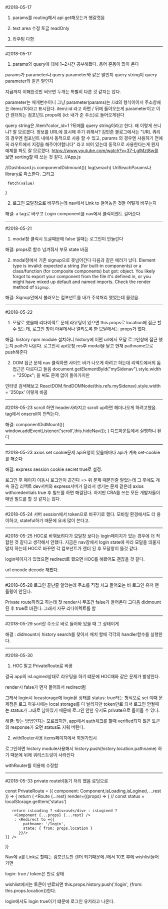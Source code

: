 #2018-05-17

1. params를 routing해서 api get해오는거 헷갈렷음

2. text area 수정 토글 readOnly

3. 라우팅 다함

***
#2018-05-17
1. params와 query에 대해 1~2시간 공부해봤다. 용어 혼동이 많이 온다

params가 parameter나 query parameter와 같은 말인지 query string이 query parameter와 같은 말인지

지금까지 이해한것만 써보면 두개는 특별히 다른 것 같지는 않다. 

parameter는 매개변수이니 그냥 parameter(params)는 /:id의 형식이어서
주소창에는 items/1이라고 표시된다. item/:id 라고 하면 / 뒤에 들어오는게 parameter이고 이건 렌더되는 컴포넌트 props에 {id: 내가 준 주소}로 들어오게된다

query string은 /item?color_id=1 ?뒤에를 query string이라고 한다. 왜 이렇게 쓰니냐? 잘 모르겠다. 정보를 URL에 표시해 주기 위해서?
김민준 블로그에서는 "URL 쿼리의 경우엔 컴포넌트 내에서 동적으로 사용 할 수 있고, params 의 경우엔 사용하기 전에 꼭 라우트에서 지정을 해주어야합니다" 라고 씌어 있는데 동적으로 사용한다는게 뭔지 예제를 봐도 잘 모르겠다.
https://www.youtube.com/watch?v=37-LglMzt8w를 보면 sorting할 때 쓰는 것 같다. 
//App.js
 <Route path='/' component={Dashboard}>

 //Dashboard.js
 componendDidmount(){
     log(serach)
     UrlSeachParams나 library로 파스한다.
     그리고

     fetch(value)
 }

 2. 로그인 모달창으로 바꾸려는데 nav에서 Link to 걸어놓은 것들 어떻게 바꾸는지

 해결: a tag로 바꾸고 Login component를 nav에서 클릭이벤트 걸어준다

 ***
#2018-05-21
1. modal창 클릭시 토글때문에 false 일때는 로그인이 안눌린다

해결: props로 함수 넘겨줘서 부모 state 바꿈

2. modal창에서 기존 signup으로 못넘어간다 다음과 같은 에러가 났다.
Element type is invalid: expected a string (for built-in components) or a class/function (for composite components) but got: object. You likely forgot to export your component from the file it's defined in, or you might have mixed up default and named imports.
Check the render method of `Signup`.

해결: Signup안에서 불러오는 컴포넌트를 내가 주석처리 했었는데 몰랐음.

***
#2018-05-22
1. 모달로 했을때 리다이렉트 문제
라우팅이 있으면 this.props로 location에 접근 할 수 있는데, 로그인 창이 아무데서나 열리도록 한 모달에서는 props가 없다. 

해결: history npm module 설치하니 history에 어떤 url에서 모달 로그인창에 접근 했는지 path가 나온다. 로그인시 api요청 res후 modal을 닫고 현재 pathname으로 push해준다

2. DOM 접근 문제
nav 클릭하면 사이드 바가 나오게 하려고 하는데 리액트에서의 돔접근은 다르다고 들음
document.getElementById("mySidenav").style.width = "250px"; 을 써도 문제 없이 돌아가지만

인터넷 검색해보고 
ReactDOM.findDOMNode(this.refs.mySidenav).style.width = '250px'
이렇게 바꿈

***
#2018-05-23
scroll 하면 header사라지고 scroll up하면 헤더나오게 하려고했음. 
tag에서 onscroll이 안먹는다.

해결: 
    componentDidMount(){
        window.addEventListener('scroll',this.hideNav());
    }
디드마운트에서 실행하니 된다

***
#2018-05-23
axios set cookie문제
api요청이 있을때마다 api가 계속 set-cookie를 해준다

해결: express session cookie secret true로 설정.

로그인 후 페이지 이동시 로그인이 끈긴다 => 위 문제 때문인줄 알았는데 그 후에도 계속 끊김
리액트 dev서버와 express서버가 달라서 생기는 문제 같은데 axios withcredentials true 후 빌드를 하면 해결된다. 하지만 CRA를 쓰는 모든 개발자들이 매번 빌드를 할 것 같지는 않다. 

***
#2018-05-24
서버 session에서 token으로 바꾸기로 했다. 모바일 환경에서도 더 용이하고, stateful하기 때문에 요새 많이 쓴다고.

***
#2018-05-25
HOC로 바꿔보려다가 모달창 보다는 login페이지가 있는 경우에 더 적합한 것 같다고 생각해서 안했다. 지금은 nav창에서 login state에 따라 모달을 띄울지 말지 하는데
HOC로 바꾸면 각 컴포넌트가 렌더 된 후 모달창이 뜰것 같다.

login페이지가 있었으면 redirect로 했으면 HOC를 해봤어도 괜찮을 것 같다.

url encode decode 해봤다. 

***
#2018-05-28
로그인 끝난줄 알았는데 주소를 직접 치고 들어오는 비 로그인 유저 핸들링이 안된다.

Private route하려고 하는데 첫 render시 무조건 false가 들어온다 그다음 didmount된 후
true로 바뀐다. 그래서 자꾸 리다이렉트를 함

***
#2018-05-29
sort란 주소로 바로 들어와 있을 때 그 상태이게

해결 : didmount시 history search를 찾아서 매치 할때 각각의 handler함수를 실행한다.

***
#2018-05-30
1. HOC 말고 PrivateRoute로 바꿈

결국 app의 isLogined상태로 라우팅을 하기 떄문에 HOC때와 같은 문제가 발생한다.

render시 false가 먼저 들어와서 redirect됨

그래서 login시 locastorage에 login된 상태를 status: true라는 형식으로 set
이때 문제점은 로그 아웃시에는 local storage를 다 날리지만 
token만료 되서 로그인 안될때는 status가 그대로 남아있기 때문에 로그인 안한 유저도
private으로 들어올 수 있다.

해결: 맞는 방법인지는 모르겠지만, app에서 auth체크를 할때 verified되지 않은 토큰의 response가 오면 status도 지워 버린다.

2. withRouter사용
items페이지에서 회원가입시 

로그인하면 history module사용해서 history.push(history.location.pathname) 하기 때문에 뒤에 쿼리스트링이 사라진다

withRouter를 이용해 수정함

***
#2018-05-33
 private route비동기 처리 했음 로딩으로 

 const PrivateRoute = ({ component: Component,isLoading,isLogined, ...rest }) => {
   return (
    <Route {...rest} render={(props) => {
        // const status = localStorage.getItem('status') 

       return isLoading ? <div>asd</div> : isLogined ?
        <Component {...props} {...rest} />
        : <Redirect to ={{
            pathname: '/login',
            state: { from: props.location }
          }}/>
    }} />
)}

Nav에 a를 Link로 할떄는 컴포넌트만 렌더 되기때문에 /에서 10초 후에 wishlist들어가면

login: true / token은 만료 상태  

wishlist에서는  토큰이 만료되면 
this.props.history.push('/login', {from: this.props.location})한다.

login에서도 login true이기 떄문에 로그인 유저라고 나온다.













